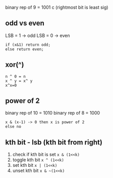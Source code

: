 binary rep of 9 = 1001
c (rightmost bit is least sig)

## odd vs even
LSB = 1 -> odd
LSB = 0 -> even
```
if (x&1) return odd;
else return even;
```

## xor(^)
```
n ^ 0 = n
x ^ y = x^ y
x^x=0
```

## power of 2
binary rep of 10 = 1010
binary rep of 8 = 1000
```
x & (x-1) -> 0 then x is power of 2
else no
```

## kth bit - lsb (kth bit from right)
1. check if kth bit is set `x & (1<<k)`
2. toggle kth bit `x ^ (1<<k)`
3. set kth bit `x | (1<<k)`
4. unset kth bit `x & ~(1<<k)`

## 
